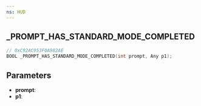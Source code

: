 ```yaml
---
ns: HUD
---
```

## _PROMPT_HAS_STANDARD_MODE_COMPLETED

```c
// 0xC92AC953F0A982AE
BOOL _PROMPT_HAS_STANDARD_MODE_COMPLETED(int prompt, Any p1);
```

## Parameters
* **prompt**:
* **p1**:
